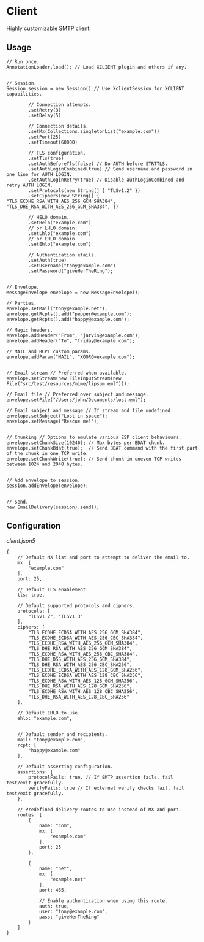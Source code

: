 Client
======
Highly customizable SMTP client.


Usage
-----
    // Run once.
    AnnotationLoader.load(); // Load XCLIENT plugin and others if any.


    // Session.
    Session session = new Session() // Use XclientSession for XCLIENT capabilities.

            // Connection attempts.
            .setRetry(3)
            .setDelay(5)

            // Connection details.
            .setMx(Collections.singletonList("example.com"))
            .setPort(25)
            .setTimeout(60000)

            // TLS configuration.
            .setTls(true)
            .setAuthBeforeTls(false) // Do AUTH before STRTTLS.
            .setAuthLoginCombined(true) // Send username and password in one line for AUTH LOGIN.
            .setAuthLoginRetry(true) // Disable authLoginCombined and retry AUTH LOGIN.
            .setProtocols(new String[] { "TLSv1.2" })
            .setCiphers(new String[] { "TLS_ECDHE_RSA_WITH_AES_256_GCM_SHA384", "TLS_DHE_RSA_WITH_AES_256_GCM_SHA384", })

            // HELO domain.
            .setHelo("example.com")
            // or LHLO domain.
            .setLhlo("example.com")
            // or EHLO domain.
            .setEhlo("example.com")

            // Authentication etails.
            .setAuth(true)
            .setUsername("tony@example.com")
            .setPassword("giveHerTheRing");


    // Envelope.
    MessageEnvelope envelope = new MessageEnvelope();

    // Parties.
    envelope.setMail("tony@example.net");
    envelope.getRcpts().add("pepper@example.com");
    envelope.getRcpts().add("happy@example.com");

    // Magic headers.
    envelope.addHeader("From", "jarvis@example.com");
    envelope.addHeader("To", "friday@example.com");

    // MAIL and RCPT custom params.
    envelope.addParam("MAIL", "XOORG=example.com");


    // Email stream // Preferred when available.
    envelope.setStream(new FileInputStream(new File("src/test/resources/mime/lipsum.eml")));

    // Email file // Preferred over subject and message.
    envelope.setFile("/Users/john/Documents/lost.eml");

    // Email subject and message // If stream and file undefined.
    envelope.setSubject("Lost in space");
    envelope.setMessage("Rescue me!");


    // Chunking // Options to emulate various ESP client behaviours.
    envelope.setChunkSize(10240); // Max bytes per BDAT chunk.
    envelope.setChunkBdat(true);  // Send BDAT command with the first part of the chunk in one TCP write.
    envelope.setChunkWrite(true); // Send chunk in uneven TCP writes between 1024 and 2048 bytes.


    // Add envelope to session.
    session.addEnvelope(envelope);


    // Send.
    new EmailDelivery(session).send();


Configuration
-------------
*client.json5*

    {
        // Default MX list and port to attempt to deliver the email to.
        mx: [
            "example.com"
        ],
        port: 25,
        
        // Default TLS enablement.
        tls: true,

        // Default supported protocols and ciphers.
        protocols: [
            "TLSv1.2", "TLSv1.3"
        ],
        ciphers: [
            "TLS_ECDHE_ECDSA_WITH_AES_256_GCM_SHA384",
            "TLS_ECDHE_ECDSA_WITH_AES_256_CBC_SHA384",
            "TLS_ECDHE_RSA_WITH_AES_256_GCM_SHA384",
            "TLS_DHE_RSA_WITH_AES_256_GCM_SHA384",
            "TLS_ECDHE_RSA_WITH_AES_256_CBC_SHA384",
            "TLS_DHE_DSS_WITH_AES_256_GCM_SHA384",
            "TLS_DHE_RSA_WITH_AES_256_CBC_SHA256",
            "TLS_ECDHE_ECDSA_WITH_AES_128_GCM_SHA256",
            "TLS_ECDHE_ECDSA_WITH_AES_128_CBC_SHA256",
            "TLS_ECDHE_RSA_WITH_AES_128_GCM_SHA256",
            "TLS_DHE_RSA_WITH_AES_128_GCM_SHA256",
            "TLS_ECDHE_RSA_WITH_AES_128_CBC_SHA256",
            "TLS_DHE_RSA_WITH_AES_128_CBC_SHA256"
        ],
        
        // Default EHLO to use.
        ehlo: "example.com",


        // Default sender and recipients.
        mail: "tony@example.com",
        rcpt: [
            "happy@example.com"
        ],

        // Default asserting configuration.
        assertions: {
            protocolFails: true, // If SMTP assertion fails, fail test/exit gracefully.
            verifyFails: true // If external verify checks fail, fail test/exit gracefully.
        },

        // Predefined delivery routes to use instead of MX and port.
        routes: [
            {
                name: "com",
                mx: [
                    "example.com"
                ],
                port: 25
            },
            
            {
                name: "net",
                mx: [
                    "example.net"
                ],
                port: 465,

                // Enable authentication when using this route.
                auth: true,
                user: "tony@example.com",
                pass: "giveHerTheRing"
            }
        ]
    }
